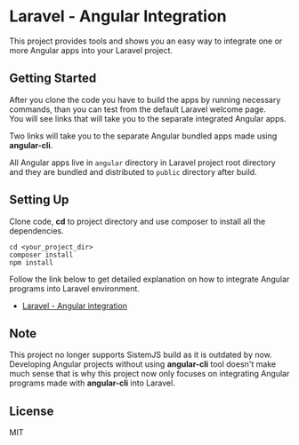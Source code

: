 # Laravel - Angular Integration  

This project provides tools and shows you an easy way to integrate one or more Angular apps into your Laravel project.  

## Getting Started  

After you clone the code you have to build the apps by running necessary commands, than you can test from the default Laravel welcome page.  
You will see links that will take you to the separate integrated Angular apps.    

Two links will take you to the separate Angular bundled apps made using **angular-cli**.  

All Angular apps live in `angular` directory in Laravel project root directory and they are bundled and distributed to `public` directory after build.  

## Setting Up  

Clone code, **cd**  to project directory and use composer to install all the dependencies.  

```
cd <your_project_dir>
composer install
npm install
```

Follow the link below to get detailed explanation on how to integrate Angular programs into Laravel environment.

+ [Laravel - Angular integration](docs/angular/integration.md)

## Note  

This project no longer supports SistemJS build as it is outdated by now. Developing Angular projects without using **angular-cli** tool doesn't make much sense that is why this project now only focuses on integrating Angular programs made with **angular-cli** into Laravel.

## License  

MIT  
